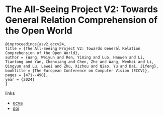 # The All-Seeing Project V2: Towards General Relation Comprehension of the Open World

```
@inproceedings{asv2_eccv24,
title = {The All-Seeing Project V2: Towards General Relation Comprehension of the Open World},
author = {Wang, Weiyun and Ren, Yiming and Luo, Haowen and Li, Tiantong and Yan, Chenxiang and Chen, Zhe and Wang, Wenhai and Li, Qingyun and Lu, Lewei and Zhu, Xizhou and Qiao, Yu and Dai, Jifeng},
booktitle = {The European Conference on Computer Vision (ECCV)},
pages = {471--490},
year = {2024}
}
```

links
- [ecva](https://www.ecva.net/papers/eccv_2024/papers_ECCV/html/4939_ECCV_2024_paper.php)
- [doi](https://link.springer.com/chapter/10.1007/978-3-031-73414-4_27)
